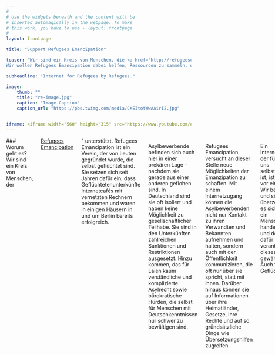 ```yaml
---
#
# Use the widgets beneath and the content will be
# inserted automagically in the webpage. To make
# this work, you have to use › layout: frontpage
#
layout: frontpage

title: "Support Refugees Emancipation"

teaser: "Wir sind ein Kreis von Menschen, die <a href='http://refugeesemancipation.com'>Refugees Emancipation</a> unterstützen. RE setzt sich seit Jahren dafür ein, dass Geflüchtetenunterkünfte Internetcafés bekommen. Einige Cafés konnten RE schon aufbauen und dort den Bewohnenden die Möglichkeit geben, an Informationen zu gelangen und mit der Außenwelt zu kommunizieren.
Wir wollen Refugees Emancipation dabei helfen, Ressourcen zu sammeln, um das Projekt weiter auszubauen. Der erste Schritt ist eine Spendenkampagne, die Ende September starten wird."

subheadline: "Internet for Refugees by Refugees."

image:
    thumb: ""
    title: "re-image.jpg"
    caption: "Image Caption"
    caption_url: "https://pbs.twimg.com/media/CKEItotWwAAirI2.jpg"


iframe: <iframe width="560" height="315" src="https://www.youtube.com/embed/PAKnpS-1sGw" frameborder="0" allowfullscreen></iframe>
---
```





<div class="small-12 columns" markdown="1">
### Worum geht es?
Wir sind ein Kreis von Menschen, der <a href="http://refugeesemancipation.com">Refugees Emancipation</a>" unterstützt. Refugees Emancipation ist ein Verein, der von Leuten gegründet wurde, die selbst geflüchtet sind. Sie setzen sich seit Jahren dafür ein, dass Geflüchtetenunterkünfte Internetcafés mit vernetzten Rechnern bekommen und waren in einigen Häusern in und um Berlin bereits erfolgreich.

Asylbewerbende befinden sich auch hier in einer prekären Lage - nachdem sie gerade aus einer anderen geflohen sind. In Deutschland sind sie oft isoliert und haben keine Möglichkeit zu gesellschaftlicher Teilhabe. Sie sind in den Unterkünften zahlreichen Sanktionen und Restriktionen ausgesetzt. Hinzu kommen, das für Laien kaum verständliche und komplizierte Asylrecht sowie bürokratische Hürden, die selbst für Menschen mit Deutschkenntnissen nur schwer zu bewältigen sind.

Refugees Emancipation versucht an dieser Stelle neue Möglichkeiten der Emanzipation zu schaffen. Mit einem Internetzugang können die Asylbewerbenden nicht nur Kontakt zu ihren Verwandten und Bekannten aufnehmen und halten, sondern auch mit der Öffentlichkeit kommunizieren, die oft nur über sie spricht, statt mit ihnen. Darüber hinaus können sie auf Informationen über ihre Heimatländer, Gesetze, ihre Rechte und auf so gründsätzliche Dinge wie Übersetzungshilfen zugreifen.

Ein Internetzugang, der für viele von uns selbstverständlich ist, ist nach wie vor ein Privileg. Wir bedauern das und sind davon überzeugt, dass es sich dabei um ein Menschenrecht handeln sollte und der Staat dafür verantwortlich ist, dieses für alle zu gewährleisten. Auch für Geflüchtete.

Solange das noch nicht der Fall ist, wollen wir Refugees Emancipation mit unseren Fähigkeiten unterstützen. Der erste Schritt ist eine Spendenkampagne, die Ende September anlaufen wird.


### Was haben wir vor und wie könnt ihr helfen?
Bis Ende September entwerfen wir eine Spendenkampagne, damit Refugees Emancipation Geld für ihr Büro, Fahrtkosten, Hardware und für die Admins in den Cafés hat. Danach geht es weiter mit koordinierten Workshops für die Admins, Öffentlichkeitsarbeit und dem Ausbau der Cafés. Zunächst wollen wir aber die Spendenkamapgne an den Start bringen.

<ul>
  <li>Bist du eine Person mit viel Reichweite? Dann bleib auf dem Laufenden und hilf uns, die Kampagne zu verbreiten, wenn es soweit ist.</li>
  <li>Bist du eine Person, die sich gut mit Spendenkampagnen auskennt? Dann sind wir dankbar für Tipps.</li>
  <li>Bist du eine Person, die gerne für einen guten Zweck spenden will? Super, dann unterstütz Refugees Emancipation, sobald die Kampagne gelauncht ist.</li>
  <li>Bist du eine Person, die für einen bestimmten Zeitraum Design-, Text-, Programmierfähigkeiten und vor allem Zeit beitragen kann? Sehr gut, dann melde dich bei Fiona (fiona at arduina . net)</li>
</ul>
</div>
